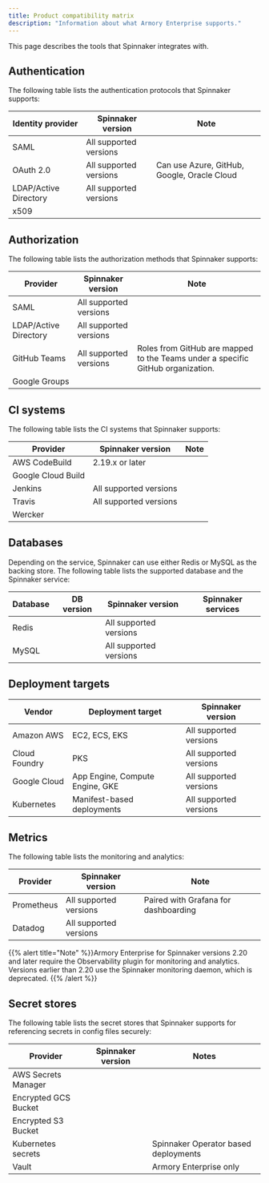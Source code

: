 ```yaml
---
title: Product compatibility matrix
description: "Information about what Armory Enterprise supports."
---
```


<!-- If you don't want to make markdown tables manually, use something like https://www.tablesgenerator.com/markdown_tables# -->

This page describes the tools that Spinnaker integrates with.

## Authentication

The following table lists the authentication protocols that Spinnaker supports:

| Identity provider     | Spinnaker version | Note                                        |
|-----------------------|-------------------|---------------------------------------------|
| SAML                  | All supported versions      |                                             |
| OAuth 2.0             | All supported versions      | Can use Azure, GitHub, Google, Oracle Cloud |
| LDAP/Active Directory | All supported versions      |                                             |
| x509                  |                   |                                             |

## Authorization

The following table lists the authorization methods that Spinnaker supports: 

| Provider              | Spinnaker version | Note                                                                            |
|-----------------------|-------------------|---------------------------------------------------------------------------------|
| SAML                  | All supported versions      |                                                                                 |
| LDAP/Active Directory | All supported versions      |                                                                                 |
| GitHub Teams          | All supported versions      | Roles from GitHub are mapped to the Teams under a specific GitHub organization. |
| Google Groups         |                   |                                                                                 |
## CI systems

The following table lists the CI systems that Spinnaker supports:

| Provider           | Spinnaker version      | Note |
|--------------------|------------------------|------|
| AWS CodeBuild      | 2.19.x or later        |      |
| Google Cloud Build |                        |      |
| Jenkins            | All supported versions |      |
| Travis             | All supported versions |      |
| Wercker            |                        |      |

## Databases

Depending on the service, Spinnaker can use either Redis or MySQL as the backing store. The following table lists the supported database and the Spinnaker service:

| Database 	| DB version 	| Spinnaker version 	| Spinnaker services 	|
|----------	|------------	|-------------------	|--------------------	|
| Redis    	|            	| All supported versions      	|                    	|
| MySQL    	|            	| All supported versions      	|                    	|

## Deployment targets

| Vendor        | Deployment target               | Spinnaker version |
|---------------|---------------------------------|-------------------|
| Amazon AWS    | EC2, ECS, EKS                   | All supported versions      |
| Cloud Foundry | PKS                             | All supported versions      |
| Google Cloud  | App Engine, Compute Engine, GKE | All supported versions      |
| Kubernetes    | Manifest-based deployments      | All supported versions      |

## Metrics

The following table lists the monitoring and analytics:

| Provider   	| Spinnaker version 	| Note                                 	|
|------------	|-------------------	|--------------------------------------	|
| Prometheus 	| All supported versions      	| Paired with Grafana for dashboarding 	|
| Datadog    	| All supported versions      	|                                      	|

{{% alert title="Note" %}}Armory Enterprise for Spinnaker versions 2.20 and later require the Observability plugin for monitoring and analytics. Versions earlier than 2.20 use the Spinnaker monitoring daemon, which is deprecated. {{% /alert %}}

## Secret stores

The following table lists the secret stores that Spinnaker supports for referencing secrets in config files securely:

| Provider             | Spinnaker version | Notes                                |
|----------------------|-------------------|--------------------------------------|
| AWS Secrets Manager  |                   |                                      |
| Encrypted GCS Bucket |                   |                                      |
| Encrypted S3 Bucket  |                   |                                      |
| Kubernetes secrets   |                   | Spinnaker Operator based deployments |
| Vault                |                   | Armory Enterprise only               |